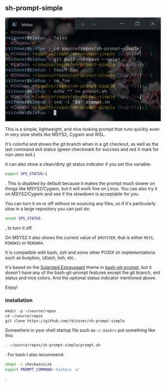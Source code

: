 ## sh-prompt-simple

![how the prompt looks in a window](/screenshots/sh-prompt-simple-screenshot.png?raw=true)

This is a simple, lightweight, and nice looking prompt that runs quickly
even in very slow shells like MSYS2, Cygwin and WSL.

It's colorful and shows the git branch when in a git checkout, as well as the
last command exit status (green checkmark for success and red X mark for
non-zero exit.)

It can also show a clean/dirty git status indicator if you set this variable:

```bash
export SPS_STATUS=1
```
. This is disabled by default because it makes the prompt much slower on things
like MSYS2/Cygwin, but it will work fine on Linux. You can also try it on
MSYS2/Cygwin and see if the slowdown is acceptable for you.

You can turn it on or off without re-sourcing any files, so if it's particularly
slow in a large repository you can just do:

```bash
unset SPS_STATUS
```
, to turn it off.

On MSYS2 it also shows the current value of `$MSYSTEM`, that is either `MSYS`,
`MINGW32` or `MINGW64`.

It is compatible with bash, zsh and some other POSIX sh implementations such as
busybox, (d)ash, ksh, etc..

It's based on the [Solarized
Extravagant](https://github.com/magicmonty/bash-git-prompt/blob/master/themes/Solarized_Extravagant.bgptheme)
theme in [bash-git-prompt](https://github.com/magicmonty/bash-git-prompt), but
it doesn't have any of the bash-git-prompt features except the git branch, exit
status and nice colors. And the optional status indicator mentioned above.

Enjoy!

### installation

```shell
mkdir -p ~/source/repos
cd ~/source/repos
git clone https://github.com/rkitover/sh-prompt-simple
```

Somewhere in your shell startup file such as `~/.bashrc` put something like this:

```bash
. ~/source/repos/sh-prompt-simple/prompt.sh
```

. For bash I also recommend:

```bash
shopt -s checkwinsize
export PROMPT_COMMAND='history -a'
```
.
